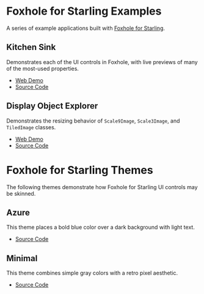 # Foxhole for Starling Examples

A series of example applications built with [Foxhole for Starling](https://github.com/joshtynjala/foxhole-starling).

## Kitchen Sink

Demonstrates each of the UI controls in Foxhole, with live previews of many of the most-used properties.

* [Web Demo](http://flashtoolbox.com/foxhole-starling/examples/kitchen-sink/)
* [Source Code](https://github.com/joshtynjala/foxhole-starling-examples/tree/master/KitchenSink)

## Display Object Explorer

Demonstrates the resizing behavior of `Scale9Image`, `Scale3Image`, and `TiledImage` classes.

* [Web Demo](http://flashtoolbox.com/foxhole-starling/examples/display-object-explorer/)
* [Source Code](https://github.com/joshtynjala/foxhole-starling-examples/tree/master/DisplayObjectExplorer)

# Foxhole for Starling Themes

The following themes demonstrate how Foxhole for Starling UI controls may be skinned.

## Azure

This theme places a bold blue color over a dark background with light text.

* [Source Code](https://github.com/joshtynjala/foxhole-starling-examples/tree/master/AzureTheme)

## Minimal

This theme combines simple gray colors with a retro pixel aesthetic.

* [Source Code](https://github.com/joshtynjala/foxhole-starling-examples/tree/master/MinimalTheme)
